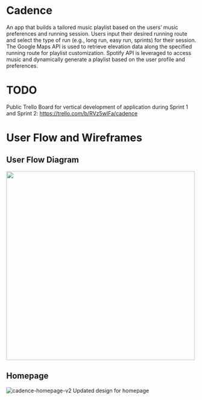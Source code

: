 # Cadence
An app that builds a tailored music playlist based on the users’ music preferences and running session. Users input their desired running route and select the type of run (e.g., long run, easy run, sprints) for their session. The Google Maps API is used to retrieve elevation data along the specified running route for playlist customization. Spotify API is leveraged to access music and dynamically generate a playlist based on the user profile and preferences.

# TODO
Public Trello Board for vertical development of application during Sprint 1 and Sprint 2: https://trello.com/b/RVz5wIFa/cadence

# User Flow and Wireframes
## User Flow Diagram
<img src="https://github.com/franciscobortega/Cadence/assets/121342618/cbd6c28d-fa25-4748-9ae1-89c8665e08e8" width="500">

## Homepage 
![cadence-homepage-v2](https://github.com/franciscobortega/Cadence/assets/121342618/ebb90ca3-c594-45d9-9d53-1eb95a251cb0)
Updated design for homepage 

